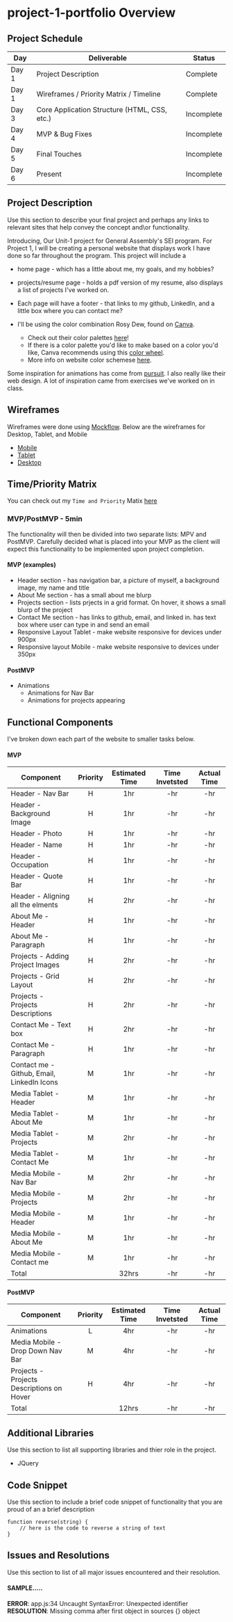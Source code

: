# project-1-portfolio Overview

## Project Schedule

|  Day | Deliverable | Status
|-----|----------------------------------------------| ----------|
|Day 1| Project Description                          | Complete
|Day 1| Wireframes / Priority Matrix / Timeline      | Complete
|Day 3| Core Application Structure (HTML, CSS, etc.) | Incomplete
|Day 4| MVP & Bug Fixes                              | Incomplete
|Day 5| Final Touches                                | Incomplete
|Day 6| Present                                      | Incomplete


## Project Description

Use this section to describe your final project and perhaps any links to relevant sites that help convey the concept and\or functionality.

Introducing, Our Unit-1 project for General Assembly's SEI program.
For Project 1, I will be creating a personal website that displays work I have done so far throughout the program. This project will include a 
* home page - which has a little about me, my goals, and my hobbies?
* projects/resume page - holds a pdf version of my resume, also displays a list of projects I've worked on.
* Each page will have a footer - that links to my github, LinkedIn, and a little box where you can contact me?

* I'll be using the color combination Rosy Dew, found on [Canva](https://www.canva.com/colors/color-palettes/rosy-dew/).
  * Check out their color palettes [here](https://www.canva.com/colors/color-palettes/)!
  * If there is a color palette you'd like to make based on a color you'd like, Canva recommends using this [color wheel](https://www.canva.com/colors/color-wheel/).
  * More info on website color schemese [here](https://www.canva.com/learn/website-color-schemes/).

Some inspiration for animations has come from [pursuit](https://www.pursuit.org/fellowship). I also really like their web design.
A lot of inspiration came from exercises we've worked on in class.

## Wireframes

Wireframes were done using [Mockflow](https://mockflow.com/app/#Wireframe).
Below are the wireframes for Desktop, Tablet, and Mobile

- [Mobile](https://res.cloudinary.com/rosefc/image/upload/v1594615521/mobile_website_mockups_copy_ehoriv.png)
- [Tablet](https://res.cloudinary.com/rosefc/image/upload/v1594615521/Mobile_Tablet_website_mockup_coo4vj.png)
- [Desktop](https://res.cloudinary.com/rosefc/image/upload/v1594615521/Desktop_website_mockup_ceqnaf.png)

## Time/Priority Matrix 

You can check out my `Time and Priority` Matix [here](https://res.cloudinary.com/rosefc/image/upload/v1594621043/Screen_Shot_2020-07-13_at_2.17.31_AM_js7xkz.png)

### MVP/PostMVP - 5min

The functionality will then be divided into two separate lists: MPV and PostMVP.  Carefully decided what is placed into your MVP as the client will expect this functionality to be implemented upon project completion.  

#### MVP (examples)

- Header section - has navigation bar, a picture of myself, a background image, my name and title
- About Me  section - has a small about me blurp
- Projects section - lists prjects in a grid format. On hover, it shows a small blurp of the project
- Contact Me section - has links to github, email, and linked in. has text box where user can type in and send an email
- Responsive Layout Tablet - make website responsive for devices under 900px
- Responsive layout Mobile - make website responsive to devices under 350px

#### PostMVP 

- Animations
  * Animations for Nav Bar 
  * Animations for projects appearing

## Functional Components

I've broken down each part of the website to smaller tasks below.

#### MVP

| Component                                  | Priority | Estimated Time | Time Invetsted | Actual Time |
| ---                                        | :---:    |  :---:         | :---:          | :---:       |
| Header - Nav Bar                           | H        | 1hr            | -hr            | -hr         |
| Header - Background Image                  | H        | 1hr            | -hr            | -hr         |
| Header - Photo                             | H        | 1hr            | -hr            | -hr         |
| Header -  Name                             | H        | 1hr            | -hr            | -hr         |
| Header -  Occupation                       | H        | 1hr            | -hr            | -hr         |
| Header -  Quote Bar                        | H        | 1hr            | -hr            | -hr         |
| Header - Aligning all the elments          | H        | 2hr            | -hr            | -hr         |
| About Me - Header                          | H        | 1hr            | -hr            | -hr         |
| About Me - Paragraph                       | H        | 1hr            | -hr            | -hr         |
| Projects - Adding Project Images           | H        | 2hr            | -hr            | -hr         |
| Projects - Grid Layout                     | H        | 2hr            | -hr            | -hr         |
| Projects - Projects Descriptions           | H        | 2hr            | -hr            | -hr         |
| Contact Me - Text box                      | H        | 2hr            | -hr            | -hr         |
| Contact Me - Paragraph                     | H        | 1hr            | -hr            | -hr         |
| Contact me - Github, Email, LinkedIn Icons | M        | 1hr            | -hr            | -hr         |
| Media Tablet - Header                      | M        | 1hr            | -hr            | -hr         |
| Media Tablet - About Me                    | M        | 1hr            | -hr            | -hr         |
| Media Tablet - Projects                    | M        | 2hr            | -hr            | -hr         |
| Media Tablet - Contact Me                  | M        | 1hr            | -hr            | -hr         |
| Media Mobile - Nav Bar                     | M        | 2hr            | -hr            | -hr         |
| Media Mobile - Projects                    | M        | 2hr            | -hr            | -hr         |
| Media Mobile - Header                      | M        | 1hr            | -hr            | -hr         |
| Media Mobile - About Me                    | M        | 1hr            | -hr            | -hr         |
| Media Mobile - Contact me                  | M        | 1hr            | -hr            | -hr         |
| Total                                      |          | 32hrs          | -hr            | -hr         |

#### PostMVP
| Component                                  | Priority | Estimated Time | Time Invetsted | Actual Time |
| ---                                        | :---:    |  :---:         | :---:          | :---:       |
| Animations                                 | L        | 4hr            | -hr            | -hr         |
| Media Mobile - Drop Down Nav Bar           | M        | 4hr            | -hr            | -hr         |
| Projects - Projects Descriptions on Hover  | H        | 4hr            | -hr            | -hr         |
| Total                                      |          | 12hrs          | -hr            | -hr         |




## Additional Libraries
 Use this section to list all supporting libraries and thier role in the project.
 - JQuery


## Code Snippet

Use this section to include a brief code snippet of functionality that you are proud of an a brief description  

```
function reverse(string) {
	// here is the code to reverse a string of text
}
```

## Issues and Resolutions
 Use this section to list of all major issues encountered and their resolution.

#### SAMPLE.....
**ERROR**: app.js:34 Uncaught SyntaxError: Unexpected identifier                                
**RESOLUTION**: Missing comma after first object in sources {} object
